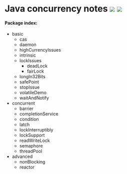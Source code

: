 # Java concurrency notes ![](https://img.shields.io/badge/notes-v1.0.1-519dd9.svg) ![](https://img.shields.io/badge/language-java-orange.svg)

#### Package index:

- basic
  - cas
  - daemon
  - highCurrencyIssues
  - intrinsic
  - lockIssues
    - deadLock
    - fairLock
  - longIn32Bits
  - safePoint
  - stopIssue
  - volatileDemo
  - waitAndNotify
- concurrent
  - barrier
  - completionService
  - condition
  - latch
  - lockInterruptibly
  - lockSupport
  - readWriteLock
  - semaphore
  - threadPool
- advanced
  - nonBlocking
  - reactor



